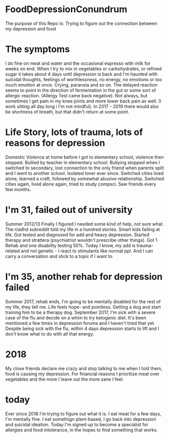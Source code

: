 # FoodDepressionConundrum
The purpose of this Repo is: Trying to figure out the connection between my depression and food

# The symptoms
I do fine on meat and water and the occasional espresso with milk for weeks on end. When I try to mix in vegetables or carbohydrates, or refined sugar it takes about 4 days until depression is back and I'm haunted with suicidal thoughts, feelings of worthlessness, no energy, no emotions or too much emotion at once. Crying, paranoia and so on. The delayed reaction seems to point in the direction of fermentation in the gut or some sort of allergic reaction. (Allergy Test came back negative). Not always, but sometimes I get pain in my knee joints and more lower back pain as well. (I work sitting all day long i I'm not mindful). In 2017 - 2019 there would also be shortness of breath, but that didn't return at some point. 

# Life Story, lots of trauma, lots of reasons for depression
Domestic Violence at home before I got to elementary school, violence then stopped.
Bullied by teacher in elementary school.
Bullying stopped when I switched to secondary, lost connection to the only friend when parents split and I went to another school. Isolated loner ever since.
Switched cities lived alone, learned a craft, followed by somewhat abusive relationship.
Switched cities again, lived alone again, tried to study compsci. Saw friends every few months.

# I'm 31, failed out of university
Summer 2012/13 Finally I figured I needed some kind of help, not sure what. The r/adhd subreddit told my life in a hundred stories. Smart kids failing at life.
Got tested and diagnosed for add and heavy depression.
Started therapy and strattera (psychiatrist wouldn't prescribe other things).
Got 1 Rehab and one disability testing 50%.
Today I know, my add is trauma-related and not genetic - I react to stimulants like normal ppl. And I can carry a conversation and stick to a topic if I want to.

# I'm 35, another rehab for depression failed
Summer 2017, rehab ends, I'm going to be mentally disabled for the rest of my life, they tell me. Life feels hope- and pointless. Getting a dog and start training him to be a therapy dog. 
September 2017, I'm sick with a severe case of the flu and decide on a whim to try ketogenic diet. It's been mentioned a few times in depression forums and I haven't tried that yet. Despite being sick with the flu, within 4 days depression starts to lift and I don't know what to do with all that energy.

# 2018
My close friends declare me crazy and stop talking to me when I told them, food is causing my depression. For financial reasons I prioritize meat over vegetables and the more I leave out the more sane I feel.

# today
Ever since 2018 I'm trying to figure out what it is. I eat meat for a few days, I'm mentally fine. I eat somethign plant-based, I go back into depression and suicidal ideation. 
Today I'm signed up to become a specialist for allergies and food intolerance, in the hopes to find something that works. 




